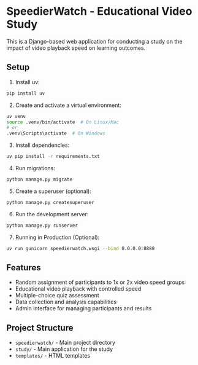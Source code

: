 # SpeedierWatch - Educational Video Study

This is a Django-based web application for conducting a study on the impact of video playback speed on learning outcomes.

## Setup

1. Install uv:
```bash
pip install uv
```

2. Create and activate a virtual environment:
```bash
uv venv
source .venv/bin/activate  # On Linux/Mac
# or
.venv\Scripts\activate  # On Windows
```

3. Install dependencies:
```bash
uv pip install -r requirements.txt
```

4. Run migrations:
```bash
python manage.py migrate
```

5. Create a superuser (optional):
```bash
python manage.py createsuperuser
```

6. Run the development server:
```bash
python manage.py runserver
```

7. Running in Production (Optional):
```bash
uv run gunicorn speedierwatch.wsgi --bind 0.0.0.0:8888
```

## Features

- Random assignment of participants to 1x or 2x video speed groups
- Educational video playback with controlled speed
- Multiple-choice quiz assessment
- Data collection and analysis capabilities
- Admin interface for managing participants and results

## Project Structure

- `speedierwatch/` - Main project directory
- `study/` - Main application for the study
- `templates/` - HTML templates
